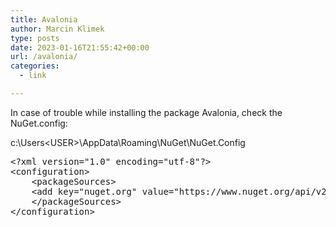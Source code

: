 ```yaml
---
title: Avalonia
author: Marcin Klimek
type: posts
date: 2023-01-16T21:55:42+00:00
url: /avalonia/
categories:
  - link

---
```

 

In case of trouble while installing the package Avalonia, check the NuGet.config:

c:\Users\<USER>\AppData\Roaming\NuGet\NuGet.Config

<pre class="EnlighterJSRAW" data-enlighter-language="generic" data-enlighter-theme="" data-enlighter-highlight="" data-enlighter-linenumbers="" data-enlighter-lineoffset="" data-enlighter-title="" data-enlighter-group="">&lt;?xml version="1.0" encoding="utf-8"?>
&lt;configuration>
	&lt;packageSources>
    &lt;add key="nuget.org" value="https://www.nuget.org/api/v2/" />
	&lt;/packageSources>
&lt;/configuration>	</pre>